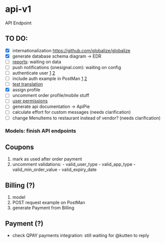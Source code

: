 # api-v1
API Endpoint

## TO DO:

- [x] internationalization https://github.com/globalize/globalize
- [x] generate database schema diagram -> EDR
- [ ] [reports](https://docs.google.com/spreadsheets/d/1gYEBMPYlCPyYfM2uzXgJu-FGGWubGfIX2su69CWoaVQ/edit#gid=1962083908): waiting on data
- [ ] push notifications (onesignal.com): waiting on config
- [ ] authenticate user [1](https://github.com/lynndylanhurley/devise_token_auth/issues/75) [2](https://github.com/lynndylanhurley/devise_token_auth#controller-methods)
- [ ] include auth example in PostMan [1](https://www.getpostman.com/docs/postman/sending_api_requests/authorization) [2](https://medium.com/devtechtipstricks/build-a-simple-rails-api-server-auth0-jwt-authentication-react-from-scratch-in-30-minutes-or-257cbb2a939a)
- [ ] [test translation](https://docs.google.com/spreadsheets/d/1oN2NLgIkyCg-ktx8lAUaIVCPz12uwEeNTABuSeEQdhc/edit#gid=993493138)
- [x] assign profile
- [ ] uncomment order profile/mobile stuff
- [ ] [user permissions](https://github.com/ryanb/cancan/wiki/Defining-Abilities)
- [ ] generate api documentation -> ApiPie
- [ ] calculate effort for custom messages (needs clarification)
- [ ] change MenuItems to restaurant instead of vendor? (needs clarification)

### Models: finish API endpoints

##  Coupons

  1. mark as used after order payment
  2. uncomment validations:
    - valid_user_type
    - valid_app_type
    - valid_min_order_value
    - valid_expiry_date

##  Billing (?)
  1. model
  2. POST request example on PostMan
  3. generate Payment from Billing

##  Payment (?)
  - check QPAY payments integration: still waiting for @kutten to reply
